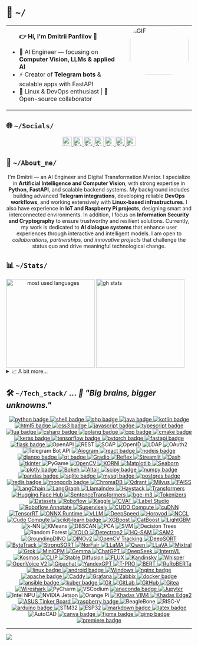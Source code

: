 <!--
---
author:
  name: DmPanf
  email: bunta.bit@mail3.me
layout: profile
created: 2023-08-13
software_used: VIM
comments: Crafted for GitHub profile
tags:
  - Developer
  - DevOps
  - AI
  - Open Source
languages:
  - Russian
  - English
license: MIT
social_links:
  linkedin: https://linkedin.com/in/dmpanf
  codersrank: https://profile.codersrank.io/user/dmpanf
  telegram: https://t.me/dmpanf
  keybase: https://keybase.io/dmpanf
  mail3: bunta.bit@mail3.me
---
-->


<h1>🤝&nbsp;<code>~/</code></h1>  

<table style="width: 100%; border-collapse: collapse;">
    <tr>
        <td valign="top" style="width: 70%; padding-right: 20px;">
              <ul>
                  <b>👉 Hi, I'm Dmitrii Panfilov <a href="https://keybase.io/DmPanf" target="_blank" style="text-decoration: none;">🔳</a></b>
                  <p></p>
                  <li>🤖 AI Engineer — focusing on <b>Computer Vision, LLMs & applied AI</b></li>
                  <li>⚡ Creator of <b>Telegram bots</b> & scalable apps with FastAPI</li>
                  <li>🐧 Linux & DevOps enthusiast | 🚀 Open-source collaborator</li>
              </ul>
        </td>
        <td valign="top" style="width: 30%;">
            <div style="border-radius: 30%; overflow: hidden;">
                <img src="https://raw.githubusercontent.com/DmPanf/AI_Data/main/Data/Photo/facescan6.gif" alt="GIF" style="width: 160px; height: 130px;">
            </div>
        </td>
    </tr>
</table>

<div name="socials">
  <h2>🌐&nbsp;<code>~/Socials/</code></h2>
  <p name="social_links" align="center"> <!-- It is possible to align left, center or right -->
    <!-- LinkedIn -->
    <a href="https://linkedin.com/in/DmPanf" target="_blank" name="linkedin">
      <img alt="LinkedIn: @DmPanf" src="https://img.shields.io/badge/LinkedIn-0A66C2.svg?logo=linkedin&logoColor=white" height="25px" />
    </a>
    <!-- Telegram Channel -->
    <a href="https://t.me/isai_digital" target="_blank" name="telegram_channel">
      <img alt="Telegram Channel: @isai_digital" src="https://img.shields.io/badge/Telegram_Channel-0088cc.svg?logo=telegram&logoColor=white" height="25px" />
    </a>
    <!-- Teletype Blog -->
    <a href="https://teletype.in/@DmPanf" target="_blank" name="teletype">
      <img alt="Teletype Blog: @DmPanf" src="https://img.shields.io/badge/Teletype-000000.svg?logo=ghost&logoColor=white" height="25px" />
    </a>
    <!-- CodersRank -->
    <a href="https://profile.codersrank.io/user/DmPanf" target="_blank" name="codersrank">
      <img alt="CodersRank: @DmPanf" src="https://img.shields.io/badge/CodersRank-67A4AC.svg?logo=codersrank&logoColor=white" height="25px" />
    </a>
    <!-- Keybase -->
    <a href="https://keybase.io/DmPanf" target="_blank" name="keybase">
      <img alt="Keybase: @DmPanf" src="https://img.shields.io/badge/Keybase-33A0FF.svg?logo=keybase&logoColor=white" height="25px" />
    </a>
    <!-- Personal Telegram -->
    <a href="https://t.me/DmPanf" target="_blank" name="telegram">
      <img alt="Telegram: @DmPanf" src="https://img.shields.io/badge/Telegram-229ED9.svg?logo=telegram&logoColor=white" height="25px" />
    </a>
    <!-- Mail -->
    <a href="mailto:bunta.bit@mail3.me" target="_blank" name="mail3">
      <img alt="Email: bunta.bit@mail3.me" src="https://img.shields.io/badge/Mail3-4e51f4.svg?logo=blockchain.com&logoColor=white" height="25px" />
    </a>
  </p>
</div>



<div name="about">
  <h2>🔮&nbsp;<code>~/About_me/</code></h2>
<p name="long_bio" align="center">
I'm Dmitrii — an AI Engineer and Digital Transformation Mentor.  
I specialize in <b>Artificial Intelligence and Computer Vision</b>, with strong expertise in <b>Python</b>, <b>FastAPI</b>, and scalable backend systems.  
My background includes building advanced <b>Telegram integrations</b>, developing reliable <b>DevOps workflows</b>, and working extensively with <b>Linux-based infrastructures</b>.  
I also have experience in <b>IoT and Raspberry Pi projects</b>, designing smart and interconnected environments.  
In addition, I focus on <b>Information Security and Cryptography</b> to ensure trustworthy and resilient solutions.  
Currently, my work is dedicated to <b>AI dialogue systems</b> that enhance user experiences through interactive and intelligent models.  
I am open to <i>collaborations, partnerships, and innovative projects</i> that challenge the status quo and drive meaningful technological change.
</p>

</div>

<div name="stats">
  <h2>📊&nbsp;<code>~/Stats/</code></h2>
  <picture name="most used languages" align="center">
    <source
      srcset="https://github-readme-stats.vercel.app/api/top-langs/?username=DmPanf&langs_count=10&layout=compact&hide=jupyter%20notebook&size_weight=0.6&count_weight=0.3&theme=chartreuse-dark"
      media="(prefers-color-scheme: dark)"
    />
    <source
      srcset="https://github-readme-stats.vercel.app/api/top-langs/?username=DmPanf&langs_count=10&layout=compact&hide=jupyter%20notebook&size_weight=0.6&count_weight=0.3&theme=default"
      media="(prefers-color-scheme: light), (prefers-color-scheme: no-preference)"
    />
    <img alt="most used languages" height=240 align="center" src="https://github-readme-stats.vercel.app/api/toplangs/username=DmPanf&langs_count=10&layout=compact&hide=jupyter%20notebook&size_weight=0.6&count_weight=0.3" />
  </picture>
  <picture name="gh stats">
    <source
      srcset="https://github-readme-stats.vercel.app/api?username=DmPanf&show_icons=true&count_private=true&include_all_commits=true&rank_icon=github&hide=issues&hide_rank=true&theme=chartreuse-dark"
      media="(prefers-color-scheme: dark)"
    />
    <source
      srcset="https://github-readme-stats.vercel.app/api?username=DmPanf&show_icons=true&count_private=true&include_all_commits=true&rank_icon=github&hide=issues&hide_rank=true&theme=default"
      media="(prefers-color-scheme: light), (prefers-color-scheme: no-preference)"
    />
    <img alt="gh stats" height=240 align="center" src="https://github-readme-stats.vercel.app/api?username=DmPanf&show_icons=true&count_private=true&include_all_commits=true&rank_icon=github&hide=issues&hide_rank=true" />
  </picture>
  <details>
    <summary>📈&nbsp;A&nbsp;bit&nbsp;more...</summary>
    <br/>
    <code>WakaTime will be here...</code><br/>
    <code>CodersRank will be here...</code>
  </details>
</div>

<div name="stack">
<h2>🛠️&nbsp;<code>~/Tech_stack/</code> ... <b><i>🪬 "Big brains, bigger unknowns."</i></b></h2>
    <div name="badges" align="center"> <!-- It is possible to align left, center or right -->
      <!-- Languages -->
      <a href="" target="_blank" name="python">
        <img alt="python badge" src="https://img.shields.io/badge/python-3670A0?style=for-the-badge&logo=python&logoColor=ffdd54" />
      </a>
      <a href="" target="_blank" name="shell">
        <img alt="shell badge" src="https://img.shields.io/badge/shell_script-%23121011.svg?style=for-the-badge&logo=gnu-bash&logoColor=white" />
      </a>
      <a href="" target="_blank" name="php">
        <img alt="php badge" src="https://img.shields.io/badge/php-%23777BB4.svg?style=for-the-badge&logo=php&logoColor=white" />
      </a>
      <a href="" target="_blank" name="java">
        <img alt="java badge" src="https://img.shields.io/badge/java-%23ED8B00.svg?style=for-the-badge&logo=java&logoColor=white" />
      </a>
      <a href="" target="_blank" name="kotlin">
        <img alt="kotlin badge" src="https://img.shields.io/badge/kotlin-%230095D5.svg?style=for-the-badge&logo=kotlin&logoColor=white" />
      </a>
      <a href="" target="_blank" name="html5">
        <img alt="html5 badge" src="https://img.shields.io/badge/html5-%23E34F26.svg?style=for-the-badge&logo=html5&logoColor=white" />
      </a>
      <a href="" target="_blank" name="css3">
        <img alt="css3 badge" src="https://img.shields.io/badge/css3-%231572B6.svg?style=for-the-badge&logo=css3&logoColor=white" />
      </a>
      <a href="" target="_blank" name="javascript">
        <img alt="javascript badge" src="https://img.shields.io/badge/javascript-%23323330.svg?style=for-the-badge&logo=javascript&logoColor=%23F7DF1E" />
      </a>
      <a href="" target="_blank" name="typescript">
        <img alt="typescript badge" src="https://img.shields.io/badge/typescript-%23007ACC.svg?style=for-the-badge&logo=typescript&logoColor=white" />
      </a>
      <a href="" target="_blank" name="lua">
        <img alt="lua badge" src="https://img.shields.io/badge/lua-%232C2D72.svg?style=for-the-badge&logo=lua&logoColor=white" />
      </a>
      <a href="" target="_blank" name="csharp">
        <img alt="csharp badge" src="https://img.shields.io/badge/c%23-%23239120.svg?style=for-the-badge&logo=c-sharp&logoColor=white" />
      </a>
      <a href="" target="_blank" name="golang">
        <img alt="golang badge" src="https://img.shields.io/badge/go-%2300ADD8.svg?style=for-the-badge&logo=go&logoColor=white" />
      </a>
      <a href="" target="_blank" name="cpp">
        <img alt="cpp badge" src="https://img.shields.io/badge/c++-%2300599C.svg?style=for-the-badge&logo=c%2B%2B&logoColor=white" />
      </a>
      <a href="" target="_blank" name="cmake">
        <img alt="cmake badge" src="https://img.shields.io/badge/CMake-%23008FBA.svg?style=for-the-badge&logo=cmake&logoColor=white" />
      </a>
      <!-- AI Frameworks -->
      <a href="" target="_blank" name="keras">
        <img alt="keras badge" src="https://img.shields.io/badge/Keras-%23D00000.svg?style=for-the-badge&logo=Keras&logoColor=white" />
      </a>
      <a href="" target="_blank" name="tensorflow">
        <img alt="tensorflow badge" src="https://img.shields.io/badge/TensorFlow-%23FF6F00.svg?style=for-the-badge&logo=TensorFlow&logoColor=white" />
      </a>
      <a href="" target="_blank" name="pytorch">
        <img alt="pytorch badge" src="https://img.shields.io/badge/PyTorch-%23EE4C2C.svg?style=for-the-badge&logo=PyTorch&logoColor=white" />
      </a>
      <!-- APIs -->
      <a href="" target="_blank" name="fastapi">
        <img alt="fastapi badge" src="https://img.shields.io/badge/FastAPI-005571?style=for-the-badge&logo=fastapi" />
      </a>
      <a href="" target="_blank" name="flask">
        <img alt="flask badge" src="https://img.shields.io/badge/flask-%23000.svg?style=for-the-badge&logo=flask&logoColor=white" />
      </a>
      <img alt="OpenAPI" src="https://img.shields.io/badge/OpenAPI-6BA539?style=for-the-badge&logo=openapiinitiative&logoColor=white" />
      <img alt="REST" src="https://img.shields.io/badge/REST-009688?style=for-the-badge&logo=api&logoColor=white" />
      <img alt="SOAP" src="https://img.shields.io/badge/SOAP-000080?style=for-the-badge&logo=w3c&logoColor=white" />
      <img alt="OpenID" src="https://img.shields.io/badge/OpenID-FF6600?style=for-the-badge&logo=openid&logoColor=white" />
      <img alt="LDAP" src="https://img.shields.io/badge/LDAP-0A79D6?style=for-the-badge&logo=protocols&logoColor=white" />
      <img alt="OAuth2" src="https://img.shields.io/badge/OAuth_2.0-4285F4?style=for-the-badge&logo=auth0&logoColor=white" />
      <img alt="Telegram Bot API" src="https://img.shields.io/badge/Telegram_Bot_API-26A5E4?style=for-the-badge&logo=telegram&logoColor=white" />
      <a href="https://github.com/aiogram/aiogram" target="_blank" name="aiogram">
        <img alt="Aiogram" src="https://img.shields.io/badge/aiogram-2CA5E0?style=for-the-badge&logo=telegram&logoColor=white" />
      </a>
      <!-- UI / Deployment -->
      <a href="" target="_blank" name="react">
        <img alt="react badge" src="https://img.shields.io/badge/react-%2320232a.svg?style=for-the-badge&logo=react&logoColor=%2361DAFB" />
      </a>
      <a href="" target="_blank" name="nodejs">
        <img alt="nodejs badge" src="https://img.shields.io/badge/node.js-6DA55F?style=for-the-badge&logo=node.js&logoColor=white" />
      </a>
      <a href="" target="_blank" name="django">
        <img alt="django badge" src="https://img.shields.io/badge/DJANGO-REST-ff1709?style=for-the-badge&logo=django&logoColor=white&color=ff1709&labelColor=gray" />
      </a>
      <a href="" target="_blank" name="qt">
        <img alt="qt badge" src="https://img.shields.io/badge/Qt-%23217346.svg?style=for-the-badge&logo=Qt&logoColor=white" />
      </a>
      <a href="https://github.com/gradio-app/gradio" target="_blank" name="gradio">
        <img alt="Gradio" src="https://img.shields.io/badge/Gradio-FF6F00?style=for-the-badge&logo=python&logoColor=white" />
      </a>
      <a href="https://github.com/reflex-dev/reflex" target="_blank" name="reflex">
        <img alt="Reflex" src="https://img.shields.io/badge/Reflex-3333FF?style=for-the-badge&logo=react&logoColor=white" />
      </a>
      <a href="https://github.com/streamlit/streamlit" target="_blank" name="streamlit">
        <img alt="Streamlit" src="https://img.shields.io/badge/Streamlit-FF4B4B?style=for-the-badge&logo=streamlit&logoColor=white" />
      </a>
      <a href="https://github.com/plotly/dash" target="_blank" name="dash">
        <img alt="Dash" src="https://img.shields.io/badge/Dash-003366?style=for-the-badge&logo=plotly&logoColor=white" />
      </a>
      <a href="https://docs.python.org/3/library/tkinter.html" target="_blank" name="tkinter">
        <img alt="tkinter" src="https://img.shields.io/badge/Tkinter-FF8000?style=for-the-badge&logo=python&logoColor=white" />
      </a>
      <img alt="PyGame" src="https://img.shields.io/badge/PyGame-3776AB?style=for-the-badge&logo=python&logoColor=white" />
      <!-- CV & Math Tools -->
      <a href="https://opencv.org/" target="_blank" name="opencv">
        <img alt="OpenCV" src="https://img.shields.io/badge/OpenCV-5C3EE8?style=for-the-badge&logo=opencv&logoColor=white" />
      </a>
      <a href="https://github.com/DmPanf/korni" target="_blank" name="korni">
        <img alt="KORNI" src="https://img.shields.io/badge/KORNI-800080?style=for-the-badge&logo=python&logoColor=white" />
      </a>
      <a href="https://matplotlib.org/" target="_blank" name="matplotlib">
        <img alt="Matplotlib" src="https://img.shields.io/badge/Matplotlib-11557C?style=for-the-badge&logo=plotly&logoColor=white" />
      </a>
      <a href="https://seaborn.pydata.org/" target="_blank" name="seaborn">
        <img alt="Seaborn" src="https://img.shields.io/badge/Seaborn-4C72B0?style=for-the-badge&logo=python&logoColor=white" />
      </a>
      <a href="" target="_blank" name="plotly">
        <img alt="plotly badge" src="https://img.shields.io/badge/Plotly-%233F4F75.svg?style=for-the-badge&logo=plotly&logoColor=white" />
      </a>
      <a href="https://bokeh.org/" target="_blank" name="bokeh">
        <img alt="Bokeh" src="https://img.shields.io/badge/Bokeh-FF9900?style=for-the-badge&logo=python&logoColor=white" />
      </a>
      <a href="https://altair-viz.github.io/" target="_blank" name="altair">
        <img alt="Altair" src="https://img.shields.io/badge/Altair-E45756?style=for-the-badge&logo=vega&logoColor=white" />
      </a>
      <a href="" target="_blank" name="scipy">
        <img alt="scipy badge" src="https://img.shields.io/badge/SciPy-%230C55A5.svg?style=for-the-badge&logo=scipy&logoColor=%white" />
      </a>
      <a href="" target="_blank" name="numpy">
        <img alt="numpy badge" src="https://img.shields.io/badge/numpy-%23013243.svg?style=for-the-badge&logo=numpy&logoColor=white" />
      </a>
      <a href="" target="_blank" name="pandas">
        <img alt="pandas badge" src="https://img.shields.io/badge/pandas-%23150458.svg?style=for-the-badge&logo=pandas&logoColor=white" />
      </a>
      <!-- Databases -->
      <a href="" target="_blank" name="sqlite">
        <img alt="sqlite badge" src="https://img.shields.io/badge/sqlite-%2307405e.svg?style=for-the-badge&logo=sqlite&logoColor=white" />
      </a>
      <a href="" target="_blank" name="mysql">
        <img alt="mysql badge" src="https://img.shields.io/badge/mysql-%2300f.svg?style=for-the-badge&logo=mysql&logoColor=white" />
      </a>
      <a href="" target="_blank" name="postgres">
        <img alt="postgres badge" src="https://img.shields.io/badge/postgres-%23316192.svg?style=for-the-badge&logo=postgresql&logoColor=white" />
      </a>
      <a href="" target="_blank" name="redis">
        <img alt="redis badge" src="https://img.shields.io/badge/redis-%23DD0031.svg?style=for-the-badge&logo=redis&logoColor=white" />
      </a>
      <a href="" target="_blank" name="mongodb">
        <img alt="mongodb badge" src="https://img.shields.io/badge/MongoDB-%234ea94b.svg?style=for-the-badge&logo=mongodb&logoColor=white" />
      </a>
      <!-- Vector DB -->
      <a href="https://www.trychroma.com/" target="_blank" name="chromadb">
        <img alt="ChromaDB" src="https://img.shields.io/badge/ChromaDB-800080?style=for-the-badge&logo=chromecast&logoColor=white" />
      </a>
      <a href="https://qdrant.tech/" target="_blank" name="qdrant">
        <img alt="Qdrant" src="https://img.shields.io/badge/Qdrant-FF4C00?style=for-the-badge&logo=databricks&logoColor=white" />
      </a>
      <a href="https://milvus.io/" target="_blank" name="milvus">
        <img alt="Milvus" src="https://img.shields.io/badge/Milvus-1C7FFF?style=for-the-badge&logo=apache&logoColor=white" />
      </a>
      <a href="https://github.com/facebookresearch/faiss" target="_blank" name="faiss">
        <img alt="FAISS" src="https://img.shields.io/badge/FAISS-00599C?style=for-the-badge&logo=meta&logoColor=white" />
      </a>
      <!-- LangOps -->
      <a href="https://github.com/langchain-ai/langchain" target="_blank" name="langchain">
        <img alt="LangChain" src="https://img.shields.io/badge/LangChain-0FA958?style=for-the-badge&logo=python&logoColor=white" />
      </a>
      <a href="https://github.com/langchain-ai/langgraph" target="_blank" name="langgraph">
        <img alt="LangGraph" src="https://img.shields.io/badge/LangGraph-0066cc?style=for-the-badge&logo=graph&logoColor=white" />
      </a>
      <!-- Agents & RAG -->
      <a href="https://github.com/run-llama/llama_index" target="_blank" name="llama_index">
        <img alt="LlamaIndex" src="https://img.shields.io/badge/LlamaIndex-FF69B4?style=for-the-badge&logo=llama&logoColor=white" />
      </a>
      <a href="https://github.com/deepset-ai/haystack" target="_blank" name="haystack">
        <img alt="Haystack" src="https://img.shields.io/badge/Haystack-009688?style=for-the-badge&logo=elastic&logoColor=white" />
      </a>
      <!-- Hugging Face Ecosystem -->
      <a href="https://github.com/huggingface/transformers" target="_blank" name="transformers">
        <img alt="Transformers" src="https://img.shields.io/badge/Transformers-FFAE00?style=for-the-badge&logo=huggingface&logoColor=black" />
      </a>
      <a href="https://github.com/huggingface/huggingface_hub" target="_blank" name="huggingface_hub">
        <img alt="Hugging Face Hub" src="https://img.shields.io/badge/HuggingFace_Hub-FCC72B?style=for-the-badge&logo=huggingface&logoColor=black" />
      </a>
      <!-- Embeddings & Search -->
      <a href="https://github.com/UKPLab/sentence-transformers" target="_blank" name="sentence_transformers">
        <img alt="SentenceTransformers" src="https://img.shields.io/badge/SentenceTransformers-006699?style=for-the-badge&logo=semanticweb&logoColor=white" />
      </a>
      <a href="https://huggingface.co/BAAI/bge-m3" target="_blank" name="bge-m3">
        <img alt="bge-m3" src="https://img.shields.io/badge/bge--m3-0056A1?style=for-the-badge&logo=huggingface&logoColor=white" />
      </a>
      <a href="https://github.com/huggingface/tokenizers" target="_blank" name="tokenizers">
        <img alt="Tokenizers" src="https://img.shields.io/badge/Tokenizers-ff9900?style=for-the-badge&logo=huggingface&logoColor=black" />
      </a>
      <a href="https://github.com/huggingface/datasets" target="_blank" name="datasets">
        <img alt="Datasets" src="https://img.shields.io/badge/Datasets-ffcc33?style=for-the-badge&logo=huggingface&logoColor=black" />
      </a>
      <!-- Data Sets & Annotation -->
      <a href="https://roboflow.com/" target="_blank" name="roboflow">
        <img alt="Roboflow" src="https://img.shields.io/badge/Roboflow-FF6F00?style=for-the-badge&logo=roboflow&logoColor=white" />
      </a>
      <a href="https://www.kaggle.com/" target="_blank" name="kaggle">
        <img alt="Kaggle" src="https://img.shields.io/badge/Kaggle-20BEFF?style=for-the-badge&logo=kaggle&logoColor=white" />
      </a>
      <a href="https://github.com/opencv/cvat" target="_blank" name="cvat">
        <img alt="CVAT" src="https://img.shields.io/badge/CVAT-FF5722?style=for-the-badge&logo=opencv&logoColor=white" />
      </a>
      <a href="https://labelstud.io/" target="_blank" name="labelstudio">
        <img alt="Label Studio" src="https://img.shields.io/badge/Label_Studio-9C27B0?style=for-the-badge&logo=data&logoColor=white" />
      </a>
      <a href="https://roboflow.com/" target="_blank" name="roboflow">
        <img alt="Roboflow Annotate" src="https://img.shields.io/badge/Roboflow_Annotate-FF6F00?style=for-the-badge&logo=roboflow&logoColor=white" />
      </a>
      <a href="https://supervise.ly/" target="_blank" name="supervisely">
        <img alt="Supervisely" src="https://img.shields.io/badge/Supervisely-00C853?style=for-the-badge&logo=superuser&logoColor=white" />
      </a>
      <!-- Inference & Optimization & Cloud / Providers -->
      <a href="https://www.cudocompute.com/" target="_blank" name="cudo">
        <img alt="CUDO Compute" src="https://img.shields.io/badge/CUDO-00BFFF?style=for-the-badge&logo=nvidia&logoColor=white" />
      </a>
      <a href="https://developer.nvidia.com/cudnn" target="_blank">
        <img alt="cuDNN" src="https://img.shields.io/badge/cuDNN-76B900?style=for-the-badge&logo=nvidia&logoColor=black" />
      </a>
      <a href="https://developer.nvidia.com/tensorrt" target="_blank" name="tensorrt">
        <img alt="TensorRT" src="https://img.shields.io/badge/TensorRT-76B900?style=for-the-badge&logo=nvidia&logoColor=black" />
      </a>
      <a href="https://onnxruntime.ai/" target="_blank" name="onnx">
        <img alt="ONNX Runtime" src="https://img.shields.io/badge/ONNX_Runtime-005CED?style=for-the-badge&logo=onnx&logoColor=white" />
      </a>
      <a href="https://github.com/vllm-project/vllm" target="_blank" name="vllm">
        <img alt="vLLM" src="https://img.shields.io/badge/vLLM-20232A?style=for-the-badge&logo=nvidia&logoColor=76B900" />
      </a>
      <a href="https://github.com/microsoft/DeepSpeed" target="_blank">
        <img alt="DeepSpeed" src="https://img.shields.io/badge/DeepSpeed-0078D4?style=for-the-badge&logo=microsoft&logoColor=white" />
      </a>
      <a href="https://github.com/horovod/horovod" target="_blank">
        <img alt="Horovod" src="https://img.shields.io/badge/Horovod-FF6F00?style=for-the-badge&logo=uber&logoColor=white" />
      </a>
      <a href="https://developer.nvidia.com/nccl" target="_blank">
        <img alt="NCCL" src="https://img.shields.io/badge/NCCL-76B900?style=for-the-badge&logo=nvidia&logoColor=black" />
      </a>
      <a href="https://www.cudocompute.com/" target="_blank">
        <img alt="Cudo Compute" src="https://img.shields.io/badge/CUDO_Compute-00BFFF?style=for-the-badge&logo=nvidia&logoColor=white" />
      </a>
      <!-- Data Science / ML -->
      <a href="" target="_blank" name="scikit-learn">
        <img alt="scikit-learn badge" src="https://img.shields.io/badge/scikit--learn-%23F7931E.svg?style=for-the-badge&logo=scikit-learn&logoColor=white" />
      </a>
      <a href="https://xgboost.ai/" target="_blank" name="xgboost">
        <img alt="XGBoost" src="https://img.shields.io/badge/XGBoost-FF6600?style=for-the-badge&logo=apache&logoColor=white" />
      </a>
      <a href="https://catboost.ai/" target="_blank" name="catboost">
        <img alt="CatBoost" src="https://img.shields.io/badge/CatBoost-FFD700?style=for-the-badge&logo=yandex&logoColor=black" />
      </a>
      <a href="https://github.com/microsoft/LightGBM" target="_blank" name="lightgbm">
        <img alt="LightGBM" src="https://img.shields.io/badge/LightGBM-339933?style=for-the-badge&logo=leaflet&logoColor=white" />
      </a>
      <!-- KNN / KMeans / PCA / SVM / Trees / RF -->
      <img alt="k-NN" src="https://img.shields.io/badge/k--NN-333333?style=for-the-badge&logo=ai&logoColor=white" />
      <img alt="KMeans" src="https://img.shields.io/badge/KMeans-0052CC?style=for-the-badge&logo=apachespark&logoColor=white" />
      <img alt="DBSCAN" src="https://img.shields.io/badge/DBSCAN-2C6EB5?style=for-the-badge&logo=scikit-learn&logoColor=white" />
      <img alt="PCA" src="https://img.shields.io/badge/PCA-444444?style=for-the-badge&logo=databricks&logoColor=white" />
      <img alt="SVM" src="https://img.shields.io/badge/SVM-111111?style=for-the-badge&logo=scipy&logoColor=white" />
      <img alt="Decision Trees" src="https://img.shields.io/badge/Decision_Trees-006400?style=for-the-badge&logo=treehouse&logoColor=white" />
      <img alt="Random Forest" src="https://img.shields.io/badge/Random_Forest-228B22?style=for-the-badge&logo=leaflet&logoColor=white" />
      <!-- AI Models -->
      <a href="https://github.com/ultralytics/yolov5" target="_blank" name="yolo">
        <img alt="YOLO" src="https://img.shields.io/badge/YOLO-00FFFF?style=for-the-badge&logo=yolo&logoColor=black" />
      </a>
      <a href="https://github.com/facebookresearch/detectron2" target="_blank" name="detectron2">
        <img alt="Detectron2" src="https://img.shields.io/badge/Detectron2-0055A4?style=for-the-badge&logo=facebook&logoColor=white" />
      </a>
            <a href="https://github.com/SysCV/sam-hq" target="_blank">
        <img alt="HQ-SAM" src="https://img.shields.io/badge/HQ--SAM-4B0082?style=for-the-badge&logo=meta&logoColor=white" />
      </a>
      <a href="https://ai.meta.com/research/publications/sam-2/" target="_blank">
        <img alt="SAM2" src="https://img.shields.io/badge/SAM2-000000?style=for-the-badge&logo=meta&logoColor=white" />
      </a>
      <a href="https://github.com/IDEA-Research/GroundingDINO" target="_blank">
        <img alt="GroundingDINO" src="https://img.shields.io/badge/GroundingDINO-FF4500?style=for-the-badge&logo=openai&logoColor=white" />
      </a>
      <a href="https://github.com/facebookresearch/dinov2" target="_blank">
        <img alt="DINOv2" src="https://img.shields.io/badge/DINOv2-0052CC?style=for-the-badge&logo=meta&logoColor=white" />
      </a>
      <!-- Tracking -->
      <a href="https://opencv.org/" target="_blank" name="opencv-tracking">
        <img alt="OpenCV Tracking" src="https://img.shields.io/badge/OpenCV_Tracking-5C3EE8?style=for-the-badge&logo=opencv&logoColor=white" />
      </a>
      <a href="https://github.com/nwojke/deep_sort" target="_blank" name="deepsort">
        <img alt="DeepSORT" src="https://img.shields.io/badge/DeepSORT-009688?style=for-the-badge&logo=python&logoColor=white" />
      </a>
      <a href="https://github.com/ifzhang/ByteTrack" target="_blank" name="bytetrack">
        <img alt="ByteTrack" src="https://img.shields.io/badge/ByteTrack-FF6600?style=for-the-badge&logo=github&logoColor=white" />
      </a>
      <a href="https://github.com/mikel-brostrom/Yolov5_StrongSORT_OSNet" target="_blank" name="strongsort">
        <img alt="StrongSORT" src="https://img.shields.io/badge/StrongSORT-4CAF50?style=for-the-badge&logo=yolo&logoColor=white" />
      </a>
      <a href="https://github.com/tryolabs/norfair" target="_blank" name="norfair">
        <img alt="NorFair" src="https://img.shields.io/badge/NorFair-2196F3?style=for-the-badge&logo=python&logoColor=white" />
      </a>
      <!-- Глобальные -->
      <a href="https://ai.meta.com/llama/" target="_blank" name="llama">
        <img alt="LLaMA" src="https://img.shields.io/badge/LLaMA-000000?style=for-the-badge&logo=meta&logoColor=white" />
      </a>
      <a href="https://huggingface.co/Qwen" target="_blank" name="qwen">
        <img alt="Qwen" src="https://img.shields.io/badge/Qwen-ffcc00?style=for-the-badge&logo=alibabacloud&logoColor=black" />
      </a>
      <a href="https://github.com/haotian-liu/LLaVA" target="_blank" name="llava">
        <img alt="LLaVA" src="https://img.shields.io/badge/LLaVA-4b0082?style=for-the-badge&logo=openai&logoColor=white" />
      </a>
      <a href="https://mistral.ai/news/mixtral-of-experts/" target="_blank" name="mixtral">
        <img alt="Mixtral" src="https://img.shields.io/badge/Mixtral-FF6F20?style=for-the-badge&logo=mistral&logoColor=white" />
      </a>
      <a href="https://grok.x.ai/" target="_blank" name="grok">
        <img alt="Grok" src="https://img.shields.io/badge/Grok-FF4500?style=for-the-badge&logo=x&logoColor=white" />
      </a>
      <a href="https://github.com/OpenBMB/MiniCPM" target="_blank" name="minicpm">
        <img alt="MiniCPM" src="https://img.shields.io/badge/MiniCPM-0066CC?style=for-the-badge&logo=openaigym&logoColor=white" />
      </a>
      <a href="https://ai.google.dev/gemma" target="_blank" name="gemma">
        <img alt="Gemma" src="https://img.shields.io/badge/Gemma-4285F4?style=for-the-badge&logo=google&logoColor=white" />
      </a>
      <a href="https://openai.com/chatgpt" target="_blank" name="chatgpt">
        <img alt="ChatGPT" src="https://img.shields.io/badge/ChatGPT-00A67E?style=for-the-badge&logo=openai&logoColor=white" />
      </a>
      <a href="https://deepseek.com/" target="_blank" name="deepseek">
        <img alt="DeepSeek" src="https://img.shields.io/badge/DeepSeek-3333CC?style=for-the-badge&logo=deepnote&logoColor=white" />
      </a>
      <a href="https://github.com/OpenGVLab/InternVL" target="_blank" name="internvl">
        <img alt="InternVL" src="https://img.shields.io/badge/InternVL-9900FF?style=for-the-badge&logo=openai&logoColor=white" />
      </a>
      <a href="https://www.microsoft.com/en-us/research/project/kosmos/" target="_blank" name="kosmos">
        <img alt="Kosmos" src="https://img.shields.io/badge/Kosmos-0078D7?style=for-the-badge&logo=microsoft&logoColor=white" />
      </a>
      <a href="https://github.com/openai/CLIP" target="_blank" name="clip">
        <img alt="CLIP" src="https://img.shields.io/badge/CLIP-000000?style=for-the-badge&logo=openai&logoColor=white" />
      </a>
      <!-- Speech & Generative Vision -->
      <a href="https://stability.ai/stable-diffusion" target="_blank" name="stable-diffusion">
        <img alt="Stable Diffusion" src="https://img.shields.io/badge/Stable_Diffusion-FF4683?style=for-the-badge&logo=stabilityai&logoColor=white" />
      </a>
      <a href="https://blackforestlabs.ai/" target="_blank" name="flux">
        <img alt="FLUX" src="https://img.shields.io/badge/FLUX-111111?style=for-the-badge&logo=ai&logoColor=white" />
      </a>
      <a href="https://huggingface.co/ai-forever/kandinsky-2.2" target="_blank" name="kandinsky">
        <img alt="Kandinsky" src="https://img.shields.io/badge/Kandinsky-1E90FF?style=for-the-badge&logo=sberbank&logoColor=white" />
      </a>
      <a href="https://github.com/openai/whisper" target="_blank" name="whisper">
        <img alt="Whisper" src="https://img.shields.io/badge/Whisper-00A67E?style=for-the-badge&logo=openai&logoColor=white" />
      </a>
      <a href="https://github.com/myshell-ai/OpenVoice" target="_blank" name="openvoicev2">
        <img alt="OpenVoice V2" src="https://img.shields.io/badge/OpenVoice_V2-FF4B4B?style=for-the-badge&logo=voiceover&logoColor=white" />
      </a>
      <!-- Российские -->
      <a href="https://sber.ai/ru/gigachat" target="_blank" name="gigachat">
        <img alt="Gigachat" src="https://img.shields.io/badge/Gigachat-21A038?style=for-the-badge&logo=sberbank&logoColor=white" />
      </a>
      <a href="https://yandex.cloud/ru/services/yandexgpt" target="_blank" name="yandexgpt">
        <img alt="YandexGPT" src="https://img.shields.io/badge/YandexGPT-FFCC00?style=for-the-badge&logo=yandex&logoColor=black" />
      </a>
      <a href="https://tpro.ai/" target="_blank" name="tpro">
        <img alt="T-PRO" src="https://img.shields.io/badge/T--PRO-0000AA?style=for-the-badge&logo=ai&logoColor=white" />
      </a>        
      <a href="https://github.com/google-research/bert" target="_blank" name="bert">
        <img alt="BERT" src="https://img.shields.io/badge/BERT-121212?style=for-the-badge&logo=google&logoColor=white" />
      </a>
      <a href="https://huggingface.co/ai-forever/ruRoBERTa-large" target="_blank">
        <img alt="RuRoBERTa" src="https://img.shields.io/badge/RuRoBERTa-008080?style=for-the-badge&logo=huggingface&logoColor=white" />
      </a>
      <!-- OS -->
      <a href="" target="_blank" name="linux">
        <img alt="linux badge" src="https://img.shields.io/badge/Linux-FCC624?style=for-the-badge&logo=linux&logoColor=black" />
      </a>
      <a href="" target="_blank" name="android">
        <img alt="android badge" src="https://img.shields.io/badge/android-%2320232a.svg?style=for-the-badge&logo=android&logoColor=%a4c639" />
      </a>
      <a href="https://www.microsoft.com/windows" target="_blank" name="windows">
        <img alt="Windows" src="https://img.shields.io/badge/Windows-0078D6?style=for-the-badge&logo=windows&logoColor=white" />
      </a>
      <!-- Servers & Monitoring -->
      <a href="" target="_blank" name="nginx">
        <img alt="nginx badge" src="https://img.shields.io/badge/nginx-%23009639.svg?style=for-the-badge&logo=nginx&logoColor=white" />
      </a>
      <a href="" target="_blank" name="apache">
        <img alt="apache badge" src="https://img.shields.io/badge/apache-%23D42029.svg?style=for-the-badge&logo=apache&logoColor=white" />
      </a>
      <a href="https://caddyserver.com/" target="_blank" name="caddy">
        <img alt="Caddy" src="https://img.shields.io/badge/Caddy-1F88C0?style=for-the-badge&logo=caddy&logoColor=white" />
      </a>
      <a href="https://grafana.com/" target="_blank" name="grafana">
        <img alt="Grafana" src="https://img.shields.io/badge/Grafana-F46800?style=for-the-badge&logo=grafana&logoColor=white" />
      </a>
      <a href="https://www.zabbix.com/" target="_blank" name="zabbix">
        <img alt="Zabbix" src="https://img.shields.io/badge/Zabbix-CC0000?style=for-the-badge&logo=zabbix&logoColor=white" />
      </a>
      <!-- Tools -->
      <a href="" target="_blank" name="docker">
        <img alt="docker badge" src="https://img.shields.io/badge/docker-%230db7ed.svg?style=for-the-badge&logo=docker&logoColor=white" />
      </a>
      <a href="" target="_blank" name="ansible">
        <img alt="ansible badge" src="https://img.shields.io/badge/ansible-%231A1918.svg?style=for-the-badge&logo=ansible&logoColor=white" />
      </a>
      <a href="" target="_blank" name="kuber">
        <img alt="kuber badge" src="https://img.shields.io/badge/kubernetes-%23326ce5.svg?style=for-the-badge&logo=kubernetes&logoColor=white" />
      </a>
      <!-- Dev Tools & IDEs -->
      <a href="https://git-scm.com/" target="_blank" name="git">
        <img alt="Git" src="https://img.shields.io/badge/Git-F05032?style=for-the-badge&logo=git&logoColor=white" />
      </a>
      <a href="https://about.gitlab.com/" target="_blank" name="gitlab">
        <img alt="GitLab" src="https://img.shields.io/badge/GitLab-FC6D26?style=for-the-badge&logo=gitlab&logoColor=white" />
      </a>
      <a href="https://github.com" target="_blank" name="github">
        <img alt="GitHub" src="https://img.shields.io/badge/GitHub-181717?style=for-the-badge&logo=github&logoColor=white" />
      </a>
      <a href="https://gitea.io/" target="_blank" name="gitea">
        <img alt="Gitea" src="https://img.shields.io/badge/Gitea-609926?style=for-the-badge&logo=gitea&logoColor=white" />
      </a>
      <a href="https://www.wireshark.org/" target="_blank" name="wireshark">
        <img alt="Wireshark" src="https://img.shields.io/badge/Wireshark-1679A7?style=for-the-badge&logo=wireshark&logoColor=white" />
      </a>
        <img alt="PyCharm" src="https://img.shields.io/badge/PyCharm-000000?style=for-the-badge&logo=pycharm&logoColor=white" />
        <img alt="VSCodium" src="https://img.shields.io/badge/VSCodium-2F80ED?style=for-the-badge&logo=vscodium&logoColor=white" />
      <a href="" target="_blank" name="anaconda">
        <img alt="anaconda badge" src="https://img.shields.io/badge/Anaconda-%2344A833.svg?style=for-the-badge&logo=anaconda&logoColor=white" />
      </a>
      <a href="https://jupyter.org/" target="_blank" name="jupyter">
        <img alt="Jupyter" src="https://img.shields.io/badge/Jupyter-F37626?style=for-the-badge&logo=jupyter&logoColor=white" />
      </a>
      <!-- IoT & Embedded -->
      <img alt="Intel NPU" src="https://img.shields.io/badge/Intel_NPU-0071C5?style=for-the-badge&logo=intel&logoColor=white" />
      <img alt="NVIDIA Jetson" src="https://img.shields.io/badge/NVIDIA_Jetson-76B900?style=for-the-badge&logo=nvidia&logoColor=black" />
      <img alt="Orange Pi" src="https://img.shields.io/badge/Orange_Pi-F78C40?style=for-the-badge&logo=orangepistudio&logoColor=white" />
      <a href="https://www.khadas.com/vim4" target="_blank" name="khadas-vim4">
        <img alt="Khadas VIM4" src="https://img.shields.io/badge/Khadas_VIM4-000000?style=for-the-badge&logo=arm&logoColor=white" />
      </a>
      <a href="https://www.khadas.com/edge2" target="_blank" name="khadas-edge2">
        <img alt="Khadas Edge2" src="https://img.shields.io/badge/Khadas_Edge2-003399?style=for-the-badge&logo=arm&logoColor=white" />
      </a>
      <a href="https://tinker-board.asus.com/" target="_blank" name="asus-tinker">
        <img alt="ASUS Tinker Board" src="https://img.shields.io/badge/ASUS_Tinker_Board-1B1F23?style=for-the-badge&logo=asus&logoColor=white" />
      </a>
      <a href="" target="_blank" name="raspberry">
        <img alt="raspberry badge" src="https://img.shields.io/badge/-RaspberryPi-C51A4A?style=for-the-badge&logo=Raspberry-Pi" />
      </a>
      <img alt="BeagleBone" src="https://img.shields.io/badge/BeagleBone-999999?style=for-the-badge&logo=beagleboard&logoColor=white" />
      <img alt="RISC-V" src="https://img.shields.io/badge/RISC--V-283272?style=for-the-badge&logo=risc-v&logoColor=white" />
      <a href="" target="_blank" name="arduino">
        <img alt="arduino badge" src="https://img.shields.io/badge/-Arduino-00979D?style=for-the-badge&logo=Arduino&logoColor=white" />
      </a>
      <img alt="STM32" src="https://img.shields.io/badge/STM32-03234B?style=for-the-badge&logo=stmicroelectronics&logoColor=white" />
      <img alt="ESP32" src="https://img.shields.io/badge/ESP32-000000?style=for-the-badge&logo=espressif&logoColor=red" />
      <!-- Apps -->
      <a href="" target="_blank" name="markdown">
        <img alt="markdown badge" src="https://img.shields.io/badge/markdown-%23000000.svg?style=for-the-badge&logo=markdown&logoColor=white" />
      </a>
      <a href="" target="_blank" name="latex">
        <img alt="latex badge" src="https://img.shields.io/badge/latex-%23008080.svg?style=for-the-badge&logo=latex&logoColor=white" />
      </a>
      <img alt="AutoCAD" src="https://img.shields.io/badge/AutoCAD-E51050?style=for-the-badge&logo=autodesk&logoColor=white" />
      <a href="" target="_blank" name="canva">
        <img alt="canva badge" src="https://img.shields.io/badge/Canva-%2300C4CC.svg?style=for-the-badge&logo=Canva&logoColor=white" />
      </a>
      <a href="" target="_blank" name="figma">
        <img alt="figma badge" src="https://img.shields.io/badge/figma-%23F24E1E.svg?style=for-the-badge&logo=figma&logoColor=white" />
      </a>
      <a href="" target="_blank" name="gimp">
        <img alt="gimp badge" src="https://img.shields.io/badge/Gimp-657D8B?style=for-the-badge&logo=gimp&logoColor=FFFFFF" />
      </a>
      <a href="" target="_blank" name="premiere">
        <img alt="premiere badge" src="https://img.shields.io/badge/Adobe%20Premiere%20Pro-9999FF.svg?style=for-the-badge&logo=Adobe%20Premiere%20Pro&logoColor=white" />
      </a>
    </div>
</div>

---

[![](https://visitcount.itsvg.in/api?id=DmPanf&icon=0&color=9)](https://visitcount.itsvg.in)
